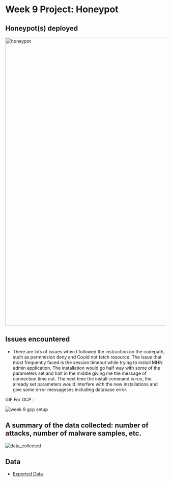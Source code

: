 # Week 9 Project: Honeypot


## Honeypot(s) deployed

<img width="903" alt="honeypot" src="https://user-images.githubusercontent.com/36938994/49345537-52b3c900-f654-11e8-9e6e-f6d11dd55740.png">



## Issues encountered
- There are lots of issues when I followed the instruction on the codepath, such as permmision deny and Could not fetch resource. The issue that most frequently faced is the session timeout while trying to install MHN admin application. The installation would go half way with some of the parameters set and halt in the middle giving me the message of connection time out. The next time the install command is run, the already set parameters would interfere with the new installations and give some error messageses including database error.

GIF For GCP :

![week 9 gcp setup](https://user-images.githubusercontent.com/36938994/49345505-d4572700-f653-11e8-96e8-fec984b71aa8.gif)


## A summary of the data collected: number of attacks, number of malware samples, etc.

![data_collected](https://user-images.githubusercontent.com/36938994/49345454-0b790880-f653-11e8-8dc9-98d05a5e42e9.gif)


## Data
- <a href="https://github.com/tahsin-alam/CyberSecurity/blob/master/Assignment%20Week%239/session.json"> Exported Data </a>
 
